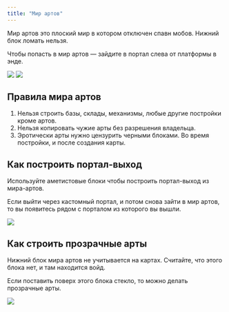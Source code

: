 ```yaml
---
title: "Мир артов"
---
```


Мир артов это плоский мир в котором отключен спавн мобов. Нижний блок ломать нельзя.

Чтобы попасть в мир артов — зайдите в портал слева от платформы в энде. 

![](https://github.com/digitaldrugstech/prdx-wiki/blob/main/assets/art/portal.png?raw=true)
![](https://digitaldrugstech/prdx-wiki/blob/main/assets/art/world.png?raw=true)

## Правила мира артов

1. Нельзя строить базы, склады, механизмы, любые другие постройки кроме артов. 
2. Нельзя копировать чужие арты без разрешения владельца. 
3. Эротически арты нужно цензурить черными блоками. Во время постройки, и после создания карты.

## Как построить портал-выход

Используйте аметистовые блоки чтобы построить портал-выход из мира-артов.

Если выйти через кастомный портал, и потом снова зайти в мир артов, то вы появитесь рядом с порталом из которого вы вышли. 

![](https://github.com/digitaldrugstech/prdx-wiki/blob/main/assets/art/portal-build.webp?raw=true)

## Как строить прозрачные арты

Нижний блок мира артов не учитывается на картах. Считайте, что этого блока нет, и там находится войд.

Если поставить поверх этого блока стекло, то можно делать прозрачные арты.

![](https://github.com/digitaldrugstech/prdx-wiki/blob/main/assets/art/transparent.png?raw=true)
